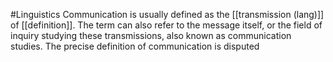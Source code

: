 #Linguistics 
Communication is usually defined as the [[transmission (lang)]] of [[definition]]. The term can also refer to the message itself, or the field of inquiry studying these transmissions, also known as communication studies. The precise definition of communication is disputed